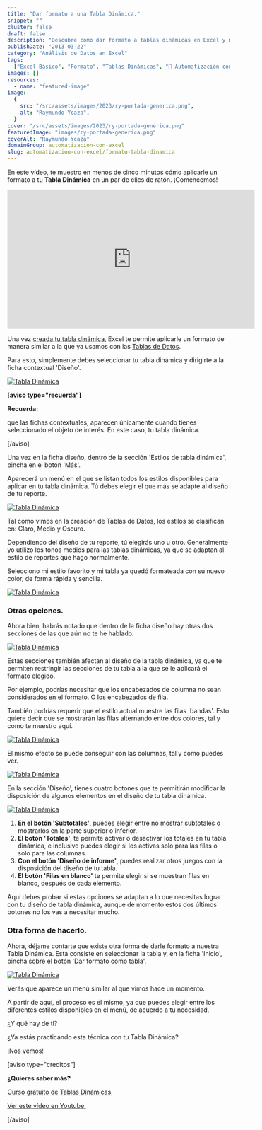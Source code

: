 ```yaml
---
title: "Dar formato a una Tabla Dinámica."
snippet: ""
cluster: false
draft: false
description: "Descubre cómo dar formato a tablas dinámicas en Excel y mejora la presentación de tus datos."
publishDate: "2013-03-22"
category: "Análisis de Datos en Excel"
tags:
  ["Excel Básico", "Formato", "Tablas Dinámicas", "🤖 Automatización con Excel"]
images: []
resources:
  - name: "featured-image"
image:
  {
    src: "/src/assets/images/2023/ry-portada-generica.png",
    alt: "Raymundo Ycaza",
  }
cover: "/src/assets/images/2023/ry-portada-generica.png"
featuredImage: "images/ry-portada-generica.png"
coverAlt: "Raymundo Ycaza"
domainGroup: automatizacion-con-excel
slug: automatizacion-con-excel/formato-tabla-dinamica
---
```


En este vídeo, te muestro en menos de cinco minutos cómo aplicarle un formato a tu **Tabla Dinámica** en un par de clics de ratón. ¡Comencemos!

<iframe src="http://www.youtube.com/embed/77sUp32Agug" height="315" width="560" allowfullscreen frameborder="0"></iframe>

Una vez [creada tu tabla dinámica](http://raymundoycaza.com/crear-una-tabla-dinamica/), Excel te permite aplicarle un formato de manera similar a la que ya usamos con las [Tablas de Datos](http://raymundoycaza.com/crear-tablas-en-excel-y-eliminarlas/).

Para esto, simplemente debes seleccionar tu tabla dinámica y dirigirte a la ficha contextual 'Diseño'.

[![Tabla Dinámica](/src/assets/images/2023/tablas-dinamicas-000390.png)](http://raymundoycaza.com/wp-content/uploads/tablas-dinamicas-000390.png)

**\[aviso type="recuerda"\]**

**Recuerda:**

que las fichas contextuales, aparecen únicamente cuando tienes seleccionado el objeto de interés. En este caso, tu tabla dinámica.

\[/aviso\]

Una vez en la ficha diseño, dentro de la sección 'Estilos de tabla dinámica', pincha en el botón 'Más'.

Aparecerá un menú en el que se listan todos los estilos disponibles para aplicar en tu tabla dinámica. Tú debes elegir el que más se adapte al diseño de tu reporte.

[![Tabla Dinámica](/src/assets/images/2023/tablas-dinamicas-000391-498x600.png)](http://raymundoycaza.com/wp-content/uploads/tablas-dinamicas-000391.png)

Tal como vimos en la creación de Tablas de Datos, los estilos se clasifican en: Claro, Medio y Oscuro.

Dependiendo del diseño de tu reporte, tú elegirás uno u otro. Generalmente yo utilizo los tonos medios para las tablas dinámicas, ya que se adaptan al estilo de reportes que hago normalmente.

Selecciono mi estilo favorito y mi tabla ya quedó formateada con su nuevo color, de forma rápida y sencilla.

[![Tabla Dinámica](/src/assets/images/2023/tablas-dinamicas-000393-600x232.png)](http://raymundoycaza.com/wp-content/uploads/tablas-dinamicas-000393.png)

### Otras opciones.

Ahora bien, habrás notado que dentro de la ficha diseño hay otras dos secciones de las que aún no te he hablado.

[![Tabla Dinámica](/src/assets/images/2023/tablas-dinamicas-000392.png)](http://raymundoycaza.com/wp-content/uploads/tablas-dinamicas-000392.png)

Estas secciones también afectan al diseño de la tabla dinámica, ya que te permiten restringir las secciones de tu tabla a la que se le aplicará el formato elegido.

Por ejemplo, podrías necesitar que los encabezados de columna no sean considerados en el formato. O los encabezados de fila.

También podrías requerir que el estilo actual muestre las filas 'bandas'. Esto quiere decir que se mostrarán las filas alternando entre dos colores, tal y como te muestro aquí.

[![Tabla Dinámica](/src/assets/images/2023/tablas-dinamicas-000394.png)](http://raymundoycaza.com/wp-content/uploads/tablas-dinamicas-000394.png)

El mismo efecto se puede conseguir con las columnas, tal y como puedes ver.

[![Tabla Dinámica](/src/assets/images/2023/tablas-dinamicas-000395.png)](http://raymundoycaza.com/wp-content/uploads/tablas-dinamicas-000395.png)

En la sección 'Diseño', tienes cuatro botones que te permitirán modificar la disposición de algunos elementos en el diseño de tu tabla dinámica.

[![Tabla Dinámica](/src/assets/images/2023/tablas-dinamicas-000396.png)](http://raymundoycaza.com/wp-content/uploads/tablas-dinamicas-000396.png)

1. **En el botón 'Subtotales'**, puedes elegir entre no mostrar subtotales o mostrarlos en la parte superior o inferior.
2. **El botón 'Totales'**, te permite activar o desactivar los totales en tu tabla dinámica, e inclusive puedes elegir si los activas solo para las filas o solo para las columnas.
3. **Con el botón 'Diseño de informe'**, puedes realizar otros juegos con la disposición del diseño de tu tabla.
4. **El botón 'Filas en blanco'** te permite elegir si se muestran filas en blanco, después de cada elemento.

Aquí debes probar si estas opciones se adaptan a lo que necesitas lograr con tu diseño de tabla dinámica, aunque de momento estos dos últimos botones no los vas a necesitar mucho.

### Otra forma de hacerlo.

Ahora, déjame contarte que existe otra forma de darle formato a nuestra Tabla Dinámica. Esta consiste en seleccionar la tabla y, en la ficha 'Inicio', pincha sobre el botón 'Dar formato como tabla'.

[![Tabla Dinámica](/src/assets/images/2023/tablas-dinamicas-000397.png)](http://raymundoycaza.com/wp-content/uploads/tablas-dinamicas-000397.png)

Verás que aparece un menú similar al que vimos hace un momento.

A partir de aquí, el proceso es el mismo, ya que puedes elegir entre los diferentes estilos disponibles en el menú, de acuerdo a tu necesidad.

¿Y qué hay de ti?

¿Ya estás practicando esta técnica con tu Tabla Dinámica?

¡Nos vemos!

\[aviso type="creditos"\]

**¿Quieres saber más?**

C[urso gratuito de Tablas Dinámicas.](http://raymundoycaza.com/tablas-dinamicas/ "Tablas Dinámicas en Excel.")

[Ver este vídeo en Youtube.](http://www.youtube.com/watch?v=77sUp32Agug "Ver en Youtube")

\[/aviso\]
